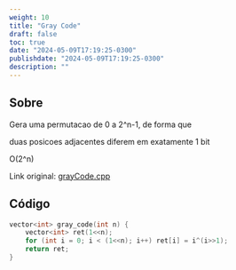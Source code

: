 ```yaml
---
weight: 10
title: "Gray Code"
draft: false
toc: true
date: "2024-05-09T17:19:25-0300"
publishdate: "2024-05-09T17:19:25-0300"
description: ""
---
```


## Sobre
 Gera uma permutacao de 0 a 2^n-1, de forma que

 duas posicoes adjacentes diferem em exatamente 1 bit



 O(2^n)



Link original: [grayCode.cpp](https://github.com/brunomaletta/Biblioteca/tree/master/Codigo/Problemas/grayCode.cpp)

## Código
```cpp
vector<int> gray_code(int n) {
	vector<int> ret(1<<n);
	for (int i = 0; i < (1<<n); i++) ret[i] = i^(i>>1);
	return ret;
}
```

